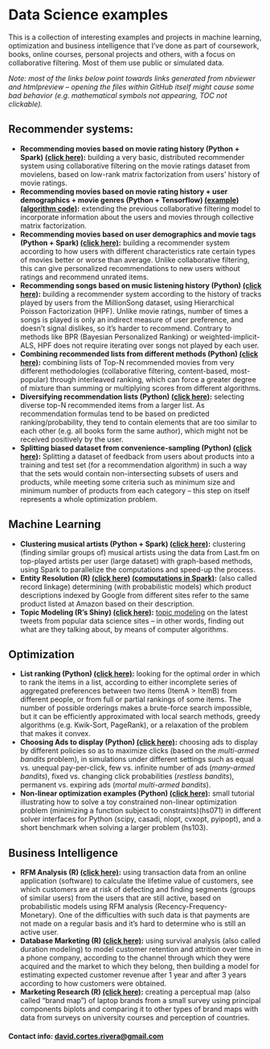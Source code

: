 # Data Science examples

This is a collection of interesting examples and projects in machine learning, optimization and business intelligence that I’ve done as part of coursework, books, online courses, personal projects and others, with a focus on collaborative filtering. Most of them use public or simulated data.

_Note: most of the links below point towards links generated from nbviewer and htmlpreview – opening the files within GitHub itself might cause some bad behavior (e.g. mathematical symbols not appearing, TOC not clickable)._

## Recommender systems:
* **Recommending movies based on movie rating history (Python + Spark) [(click here)](https://github.com/david-cortes/datascienceprojects/blob/master/machine_learning/recommender_system.ipynb):** building a very basic, distributed recommender system using collaborative filtering on the movie ratings dataset from movielens, based on low-rank matrix factorization from users' history of movie ratings.
* **Recommending movies based on movie rating history + user demographics + movie genres (Python + Tensorflow) [(example)](http://nbviewer.jupyter.org/github/david-cortes/cmfrec/blob/master/example/cmfrec_movielens_sideinfo.ipynb) [(algorithm code)](https://github.com/david-cortes/cmfrec/blob/master/cmfrec/__init__.py):** extending the previous collaborative filtering model to incorporate information about the users and movies through collective matrix factorization.
* **Recommending movies based on user demographics and movie tags (Python + Spark) [(click here)](http://nbviewer.ipython.org/github/david-cortes/datascienceprojects/blob/master/machine_learning/recommender_system_w_coldstart.ipynb):** building a recommender system according to how users with different characteristics rate certain types of movies better or worse than average. Unlike collaborative filtering, this can give personalized recommendations to new users without ratings and recommend unrated items. 
* **Recommending songs based on music listening history (Python) [(click here)](http://nbviewer.ipython.org/github/david-cortes/datascienceprojects/blob/master/machine_learning/hierarchical_poisson_factorization.ipynb):** building a recommender system according to the history of tracks played by users from the MillionSong dataset, using Hierarchical Poisson Factorization (HPF). Unlike movie ratings, number of times a songs is played is only an indirect measure of user preference, and doesn’t signal dislikes, so it’s harder to recommend. Contrary to methods like BPR (Bayesian Personalized Ranking) or weighted-implicit-ALS, HPF does not require iterating over songs not played by each user.
* **Combining recommended lists from different methods (Python) [(click here)](http://nbviewer.ipython.org/github/david-cortes/datascienceprojects/blob/master/machine_learning/interleaved_rec.ipynb):** combining lists of Top-N recommended movies from very different methodologies (collaborative filtering, content-based, most-popular) through interleaved ranking, which can force a greater degree of mixture than summing or multiplying scores from different algorithms.
* **Diversifying recommendation lists (Python) [(click here)](http://nbviewer.ipython.org/github/david-cortes/datascienceprojects/blob/master/machine_learning/topic_diversification.ipynb):** selecting diverse top-N recommended items from a larger list. As recommendation formulas tend to be based on predicted ranking/probability, they tend to contain elements that are too similar to each other (e.g. all books form the same author), which might not be received positively by the user.
* **Splitting biased dataset from convenience-sampling (Python) [(click here)](http://nbviewer.ipython.org/github/david-cortes/datascienceprojects/blob/master/optimization/dataset_splitting.ipynb):** Splitting a dataset of feedback from users about products into a training and test set (for a recommendation algorithm) in such a way that the sets would contain non-intersecting subsets of users and products, while meeting some criteria such as minimum size and minimum number of products from each category – this step on itself represents a whole optimization problem.


## Machine Learning
* **Clustering musical artists (Python + Spark) [(click here)](http://nbviewer.ipython.org/github/david-cortes/datascienceprojects/blob/master/machine_learning/clustering_fm_artists.ipynb):** clustering (finding similar groups of) musical artists using the data from Last.fm on top-played artists per user (large dataset) with graph-based methods, using Spark to parallelize the computations and speed-up the process.
* **Entity Resolution (R) [(click here)](http://htmlpreview.github.io/?https://github.com/david-cortes/datascienceprojects/blob/master/machine_learning/entity_resolution.html) [(computations in Spark)](https://github.com/david-cortes/datascienceprojects/blob/master/machine_learning/heavy_computations.ipynb):** (also called record linkage) determining (with probabilistic models) which product descriptions indexed by Google from different sites refer to the same product listed at Amazon based on their description.
* **Topic Modeling (R’s Shiny) [(click here)](https://david-cortes.shinyapps.io/textmining):** [topic modeling](https://en.wikipedia.org/wiki/Topic_model) on the latest tweets from popular data science sites – in other words, finding out what are they talking about, by means of computer algorithms.


## Optimization
* **List ranking (Python) [(click here)](http://nbviewer.ipython.org/github/david-cortes/datascienceprojects/blob/master/optimization/list_optimization.ipynb):** looking for the optimal order in which to rank the items in a list, according to either incomplete series of aggregated preferences between two items (ItemA > ItemB) from different people, or from full or partial rankings of some items. The number of possible orderings makes a brute-force search impossible, but it can be efficiently approximated with local search methods, greedy algorithms (e.g. Kwik-Sort, PageRank), or a relaxation of the problem that makes it convex.
* **Choosing Ads to display (Python) [(click here)](http://nbviewer.ipython.org/github/david-cortes/datascienceprojects/blob/master/optimization/ranking_ads_multiarmed_bandits.ipynb):** choosing ads to display by different policies so as to maximize clicks (based on the _multi-armed bandits_ problem), in simulations under different settings such as equal vs. unequal pay-per-click, few vs. infinite number of ads (_many-armed bandits_), fixed vs. changing click probabilities (_restless bandits_), permanent vs. expiring ads (_mortal multi-armed bandits_).
* **Non-linear optimization examples (Python) [(click here)](http://nbviewer.ipython.org/github/david-cortes/datascienceprojects/blob/master/optimization/nonlinearopt.ipynb):** small tutorial illustrating how to solve a toy constrained non-linear optimization problem (minimizing a function subject to constraints)(hs071) in different solver interfaces for Python (scipy, casadi, nlopt, cvxopt, pyipopt), and a short benchmark when solving a larger problem (hs103).


## Business Intelligence
* **RFM Analysis (R) [(click here)](http://htmlpreview.github.io/?https://github.com/david-cortes/datascienceprojects/blob/master/business_intelligence/rfm.html):** using transaction data from an online application (software) to calculate the lifetime value of customers, see which customers are at risk of defecting and finding segments (groups of similar users) from the users that are still active, based on probabilistic models using RFM analysis (Recency-Frequency-Monetary). One of the difficulties with such data is that payments are not made on a regular basis and it’s hard to determine who is still an active user.
* **Database Marketing (R) [(click here)](http://htmlpreview.github.io/?https://github.com/david-cortes/datascienceprojects/blob/master/business_intelligence/database_marketing.html):** using survival analysis (also called duration modeling) to model customer retention and attrition over time in a phone company, according to the channel through which they were acquired and the market to which they belong, then building a model for estimating expected customer revenue after 1 year and after 3 years according to how customers were obtained.
* **Marketing Research (R) [(click here)](http://htmlpreview.github.io/?https://github.com/david-cortes/datascienceprojects/blob/master/business_intelligence/perceptual_map.html):** creating a perceptual map (also called “brand map”) of laptop brands from a small survey using principal components biplots and comparing it to other types of brand maps with data from surveys on university courses and perception of countries.


#### Contact info: david.cortes.rivera@gmail.com

